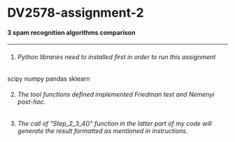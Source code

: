 # DV2578-assignment-2
#### 3 spam recognition algorithms comparison

---

1. ###### Python libraries need to installed first in order to run this assignment

scipy
numpy
pandas
sklearn

2. ###### The tool functions defined implemented Friedman test and Nemenyi post-hoc.

3. ###### The call of "Step_2_3_4()" function in the latter part of my code will generate the result formatted as mentioned in instructions.